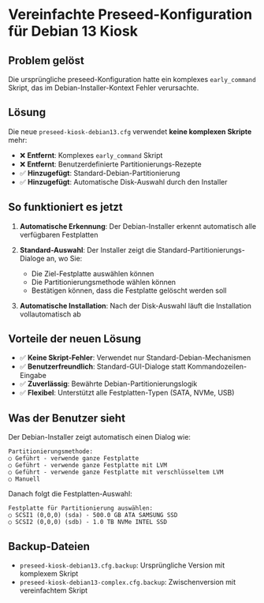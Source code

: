 # Vereinfachte Preseed-Konfiguration für Debian 13 Kiosk

## Problem gelöst

Die ursprüngliche preseed-Konfiguration hatte ein komplexes `early_command` Skript, das im Debian-Installer-Kontext Fehler verursachte.

## Lösung

Die neue `preseed-kiosk-debian13.cfg` verwendet **keine komplexen Skripte** mehr:

- ❌ **Entfernt**: Komplexes `early_command` Skript
- ❌ **Entfernt**: Benutzerdefinierte Partitionierungs-Rezepte  
- ✅ **Hinzugefügt**: Standard-Debian-Partitionierung
- ✅ **Hinzugefügt**: Automatische Disk-Auswahl durch den Installer

## So funktioniert es jetzt

1. **Automatische Erkennung**: Der Debian-Installer erkennt automatisch alle verfügbaren Festplatten

2. **Standard-Auswahl**: Der Installer zeigt die Standard-Partitionierungs-Dialoge an, wo Sie:
   - Die Ziel-Festplatte auswählen können
   - Die Partitionierungsmethode wählen können
   - Bestätigen können, dass die Festplatte gelöscht werden soll

3. **Automatische Installation**: Nach der Disk-Auswahl läuft die Installation vollautomatisch ab

## Vorteile der neuen Lösung

- ✅ **Keine Skript-Fehler**: Verwendet nur Standard-Debian-Mechanismen
- ✅ **Benutzerfreundlich**: Standard-GUI-Dialoge statt Kommandozeilen-Eingabe
- ✅ **Zuverlässig**: Bewährte Debian-Partitionierungslogik
- ✅ **Flexibel**: Unterstützt alle Festplatten-Typen (SATA, NVMe, USB)

## Was der Benutzer sieht

Der Debian-Installer zeigt automatisch einen Dialog wie:

```
Partitionierungsmethode:
○ Geführt - verwende ganze Festplatte
○ Geführt - verwende ganze Festplatte mit LVM
○ Geführt - verwende ganze Festplatte mit verschlüsseltem LVM  
○ Manuell
```

Danach folgt die Festplatten-Auswahl:

```
Festplatte für Partitionierung auswählen:
○ SCSI1 (0,0,0) (sda) - 500.0 GB ATA SAMSUNG SSD
○ SCSI2 (0,0,0) (sdb) - 1.0 TB NVMe INTEL SSD
```

## Backup-Dateien

- `preseed-kiosk-debian13.cfg.backup`: Ursprüngliche Version mit komplexem Skript
- `preseed-kiosk-debian13-complex.cfg.backup`: Zwischenversion mit vereinfachtem Skript